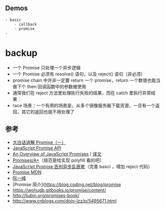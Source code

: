 ## Demos
	- basic
		- callback
		- promise
	- 


# backup

- 一个 Promise 只处理一个异步逻辑
- 一个 Promise 必须有 resolve() 语句，以及 reject() 语句（非必须）
- promise chain 中并非一定要 return 一个 promise，return 一个数值也能当做下个 then 回调函数中的参数被使用
- 通常我们在  reject  方法里处理执行失败的结果，而在 catch 里执行异常结果：
- race 场景：一个有用的场景是，从多个镜像服务器下载资源，一旦有一个返回，其它的返回也就不用处理了


## 参考

- [大白话讲解 Promise（一）](http://www.cnblogs.com/lvdabao/p/es6-promise-1.html)
- [JavaScript Promise API](https://davidwalsh.name/promises)
- [An Overview of JavaScript Promises](https://www.sitepoint.com/overview-javascript-promises/) /  [译文](http://www.html-js.com/article/Learn-JavaScript-every-day-to-understand-what-JavaScript-Promises)
- [Promises/A+](https://promisesaplus.com/)（规范是给实现 polyfill 看的吧）
- [JavaScript Promise 告别异步乱嵌套](https://segmentfault.com/a/1190000002395343)（完善 basci ，增加 reject 代码）
- [Promise MDN](https://developer.mozilla.org/en-US/docs/Web/JavaScript/Reference/Global_Objects/Promise#Methods)
- [阮一峰](http://es6.ruanyifeng.com/#docs/promise)
- [Promise 简介](https://blog.coding.net/blog/promise
- <https://wohugb.gitbooks.io/promise/content/>
- <http://liubin.org/promises-book/>
- <http://www.cnblogs.com/dojo-lzz/p/5495671.html>